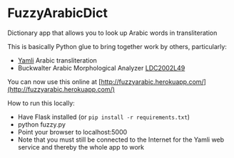 FuzzyArabicDict
===============

Dictionary app that allows you to look up Arabic words in transliteration

This is basically Python glue to bring together work by others, particularly:
- [Yamli](http://yamli.com) Arabic transliteration
- Buckwalter Arabic Morphological Analyzer
  [LDC2002L49](http://www.ldc.upenn.edu/Catalog/catalogEntry.jsp?catalogId=LDC2002L49)

You can now use this online at
[http://fuzzyarabic.herokuapp.com/](http://fuzzyarabic.herokuapp.com/)

How to run this locally:
- Have Flask installed (or `pip install -r requirements.txt`)
- python fuzzy.py
- Point your browser to localhost:5000
- Note that you must still be connected to the Internet for the Yamli web
  service and thereby the whole app to work
